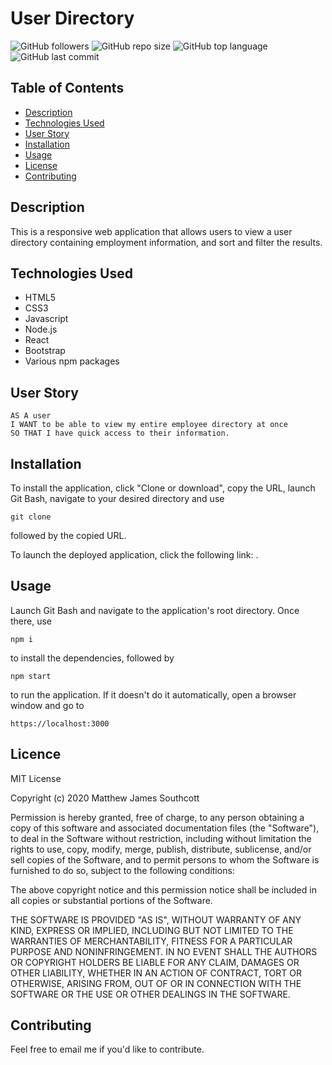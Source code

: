 # User Directory

![GitHub followers](https://img.shields.io/github/followers/mjsouthcott?label=Follow&style=social)
![GitHub repo size](https://img.shields.io/github/repo-size/mjsouthcott/19-user-directory)
![GitHub top language](https://img.shields.io/github/languages/top/mjsouthcott/19-user-directory)
![GitHub last commit](https://img.shields.io/github/last-commit/mjsouthcott/19-user-directory)

## Table of Contents

* [Description](#description)
* [Technologies Used](#technologies-used)
* [User Story](#user-story)
* [Installation](#installation)
* [Usage](#usage)
* [License](#licence)
* [Contributing](#contributing)

## Description

This is a responsive web application that allows users to view a user directory containing employment information, and sort and filter the results.

## Technologies Used

* HTML5
* CSS3
* Javascript
* Node.js
* React
* Bootstrap
* Various npm packages

## User Story

```
AS A user
I WANT to be able to view my entire employee directory at once
SO THAT I have quick access to their information.
```

## Installation

To install the application, click "Clone or download", copy the URL, launch Git Bash, navigate to your desired directory and use
```
git clone
```
followed by the copied URL.

To launch the deployed application, click the following link: .

## Usage

Launch Git Bash and navigate to the application's root directory. Once there, use
```
npm i
```
to install the dependencies, followed by
```
npm start
```
to run the application. If it doesn't do it automatically, open a browser window and go to
```
https://localhost:3000
```

## Licence

MIT License

Copyright (c) 2020 Matthew James Southcott

Permission is hereby granted, free of charge, to any person obtaining a copy of this software and associated documentation files (the "Software"), to deal in the Software without restriction, including without limitation the rights to use, copy, modify, merge, publish, distribute, sublicense, and/or sell copies of the Software, and to permit persons to whom the Software is furnished to do so, subject to the following conditions:

The above copyright notice and this permission notice shall be included in all copies or substantial portions of the Software.

THE SOFTWARE IS PROVIDED "AS IS", WITHOUT WARRANTY OF ANY KIND, EXPRESS OR IMPLIED, INCLUDING BUT NOT LIMITED TO THE WARRANTIES OF MERCHANTABILITY, FITNESS FOR A PARTICULAR PURPOSE AND NONINFRINGEMENT. IN NO EVENT SHALL THE AUTHORS OR COPYRIGHT HOLDERS BE LIABLE FOR ANY CLAIM, DAMAGES OR OTHER LIABILITY, WHETHER IN AN ACTION OF CONTRACT, TORT OR OTHERWISE, ARISING FROM, OUT OF OR IN CONNECTION WITH THE SOFTWARE OR THE USE OR OTHER DEALINGS IN THE SOFTWARE.

## Contributing

Feel free to email me if you'd like to contribute.
